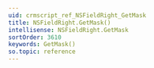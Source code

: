 ```yaml
---
uid: crmscript_ref_NSFieldRight_GetMask
title: NSFieldRight.GetMask()
intellisense: NSFieldRight.GetMask
sortOrder: 3610
keywords: GetMask()
so.topic: reference
---
```






